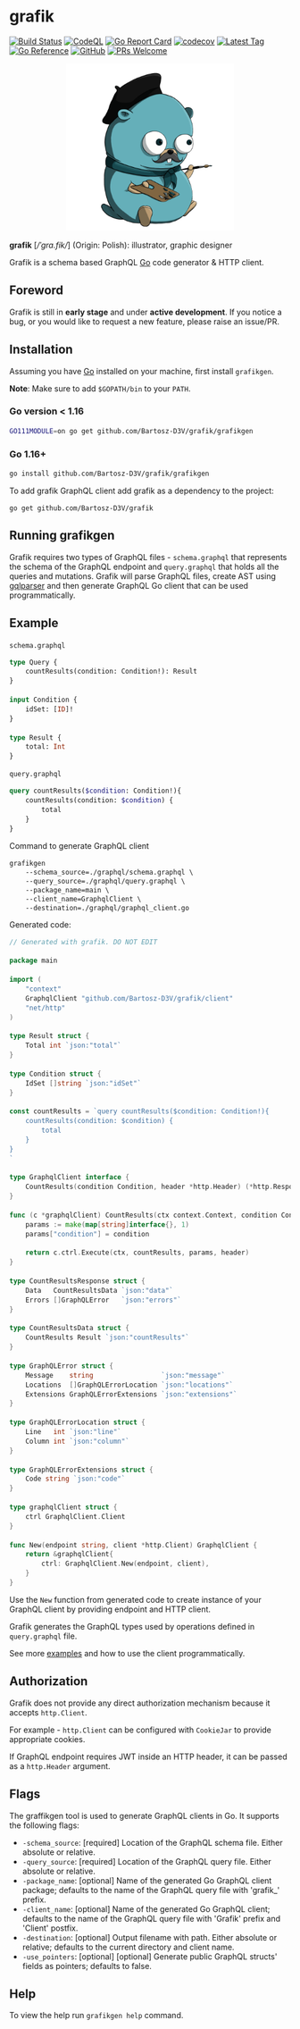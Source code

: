 # grafik

[![Build Status][ci-badge]][ci-yml]
[![CodeQL][codeql-badge]][codeql-link]
[![Go Report Card][go-report-card-badge]][go-report-card-link]
[![codecov][codecov-badge]][codecov-link]
[![Latest Tag][latest-tag-badge]][gh-tags]
[![Go Reference][godoc-badge]][godoc-link]
[![GitHub][mit-badge]][mit-link]
[![PRs Welcome][pr-welcome-badge]][gh-contribute]

<p align="center"><img src="docs/img/logo.png" width="300" alt="grafik logo"></p>

**grafik** [*/ˈɡra.fik/*] (Origin: Polish): illustrator, graphic designer

Grafik is a schema based GraphQL [Go][golang] code generator & HTTP client.

## Foreword
Grafik is still in **early stage** and under **active development**. If you notice a bug, or you would like to request a new feature, please raise an issue/PR.

## Installation
Assuming you have [Go][golang] installed on your machine, first install `grafikgen`.

**Note**: Make sure to add `$GOPATH/bin` to your `PATH`.

### Go version < 1.16

```bash
GO111MODULE=on go get github.com/Bartosz-D3V/grafik/grafikgen
```

### Go 1.16+

```bash
go install github.com/Bartosz-D3V/grafik/grafikgen
```

To add grafik GraphQL client add grafik as a dependency to the project:

```shell
go get github.com/Bartosz-D3V/grafik
```

## Running grafikgen
Grafik requires two types of GraphQL files - `schema.graphql` that represents the schema of the GraphQL endpoint and `query.graphql` that holds all the queries and mutations.
Grafik will parse GraphQL files, create AST using [gqlparser][gqlparser-link] and then generate GraphQL Go client that can be used programmatically.

## Example
`schema.graphql`
```graphql
type Query {
    countResults(condition: Condition!): Result
}

input Condition {
    idSet: [ID]!
}

type Result {
    total: Int
}
```

`query.graphql`
```graphql
query countResults($condition: Condition!){
    countResults(condition: $condition) {
        total
    }
}
```
Command to generate GraphQL client
```shell
grafikgen
    --schema_source=./graphql/schema.graphql \
    --query_source=./graphql/query.graphql \
    --package_name=main \
    --client_name=GraphqlClient \
    --destination=./graphql/graphql_client.go
```

Generated code:
```go
// Generated with grafik. DO NOT EDIT

package main

import (
	"context"
	GraphqlClient "github.com/Bartosz-D3V/grafik/client"
	"net/http"
)

type Result struct {
	Total int `json:"total"`
}

type Condition struct {
	IdSet []string `json:"idSet"`
}

const countResults = `query countResults($condition: Condition!){
    countResults(condition: $condition) {
        total
    }
}
`

type GraphqlClient interface {
	CountResults(condition Condition, header *http.Header) (*http.Response, error)
}

func (c *graphqlClient) CountResults(ctx context.Context, condition Condition, header *http.Header) (*http.Response, error) {
	params := make(map[string]interface{}, 1)
	params["condition"] = condition

	return c.ctrl.Execute(ctx, countResults, params, header)
}

type CountResultsResponse struct {
	Data   CountResultsData `json:"data"`
	Errors []GraphQLError   `json:"errors"`
}

type CountResultsData struct {
	CountResults Result `json:"countResults"`
}

type GraphQLError struct {
	Message    string                 `json:"message"`
	Locations  []GraphQLErrorLocation `json:"locations"`
	Extensions GraphQLErrorExtensions `json:"extensions"`
}

type GraphQLErrorLocation struct {
	Line   int `json:"line"`
	Column int `json:"column"`
}

type GraphQLErrorExtensions struct {
	Code string `json:"code"`
}

type graphqlClient struct {
	ctrl GraphqlClient.Client
}

func New(endpoint string, client *http.Client) GraphqlClient {
	return &graphqlClient{
		ctrl: GraphqlClient.New(endpoint, client),
	}
}
```

Use the `New` function from generated code to create instance of your GraphQL client by providing endpoint and HTTP client.

Grafik generates the GraphQL types used by operations defined in `query.graphql` file.

See more [examples][examples-link] and how to use the client programmatically.

## Authorization
Grafik does not provide any direct authorization mechanism because it accepts `http.Client`.

For example - `http.Client` can be configured with `CookieJar` to provide appropriate cookies.

If GraphQL endpoint requires JWT inside an HTTP header, it can be passed as a `http.Header` argument.

## Flags
The graffikgen tool is used to generate GraphQL clients in Go. It supports the following flags:

- `-schema_source`: [required] Location of the GraphQL schema file. Either absolute or relative.
- `-query_source`: [required] Location of the GraphQL query file. Either absolute or relative.
- `-package_name`: [optional] Name of the generated Go GraphQL client package; defaults to the name of the GraphQL query file with 'grafik_' prefix.
- `-client_name`: [optional] Name of the generated Go GraphQL client; defaults to the name of the GraphQL query file with 'Grafik' prefix and 'Client' postfix.
- `-destination`: [optional] Output filename with path. Either absolute or relative; defaults to the current directory and client name.
- `-use_pointers`: [optional] [optional] Generate public GraphQL structs' fields as pointers; defaults to false.

## Help
To view the help run `grafikgen help` command.

[golang]:   http://golang.org/

[ci-badge]: https://github.com/Bartosz-D3V/grafik/actions/workflows/go.yml/badge.svg

[go-report-card-badge]: https://goreportcard.com/badge/github.com/Bartosz-D3V/grafik

[go-report-card-link]: https://goreportcard.com/report/github.com/Bartosz-D3V/grafik

[codecov-badge]: https://codecov.io/gh/Bartosz-D3V/grafik/branch/master/graph/badge.svg?token=BNGJMPXWPD

[codecov-link]: https://codecov.io/gh/Bartosz-D3V/grafik

[codeql-badge]: https://github.com/Bartosz-D3V/grafik/actions/workflows/codeql-analysis.yml/badge.svg

[codeql-link]: https://github.com/Bartosz-D3V/grafik/actions/workflows/codeql-analysis.yml

[latest-tag-badge]: https://img.shields.io/github/v/tag/Bartosz-D3V/grafik?sort=semver

[gh-tags]: https://github.com/Bartosz-D3V/grafik/tags

[ci-yml]:   https://github.com/Bartosz-D3V/grafik/actions/workflows/go.yml

[mit-badge]: https://img.shields.io/github/license/mashape/apistatus.svg

[mit-link]: https://opensource.org/licenses/MIT

[godoc-badge]: https://pkg.go.dev/badge/github.com/Bartosz-D3V/grafik.svg

[godoc-link]: https://pkg.go.dev/github.com/Bartosz-D3V/grafik

[pr-welcome-badge]: https://img.shields.io/badge/PRs-welcome-brightgreen.svg

[gh-contribute]: https://egghead.io/courses/how-to-contribute-to-an-open-source-project-on-github

[gqlparser-link]: https://github.com/vektah/gqlparser

[examples-link]: https://github.com/Bartosz-D3V/grafik/tree/master/examples
